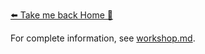 [⬅️ Take me back Home 🏡](../../README.md)

For complete information, see [workshop.md](./workshop.md).
